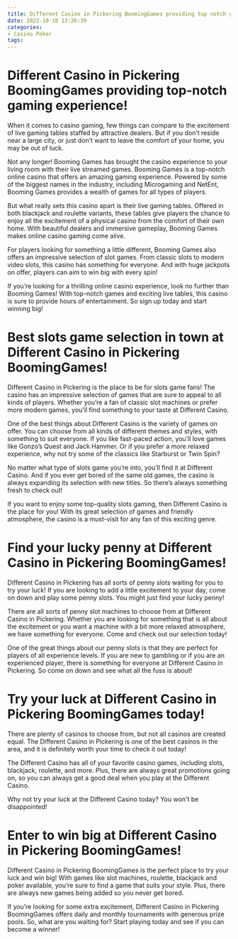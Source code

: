 ```yaml
---
title: Different Casino in Pickering BoomingGames providing top notch gaming experience!
date: 2022-10-10 13:26:39
categories:
- Casino Poker
tags:
---
```



#  Different Casino in Pickering BoomingGames providing top-notch gaming experience!

When it comes to casino gaming, few things can compare to the excitement of live gaming tables staffed by attractive dealers. But if you don’t reside near a large city, or just don’t want to leave the comfort of your home, you may be out of luck.

Not any longer! Booming Games has brought the casino experience to your living room with their live streamed games. Booming Games is a top-notch online casino that offers an amazing gaming experience. Powered by some of the biggest names in the industry, including Microgaming and NetEnt, Booming Games provides a wealth of games for all types of players.

But what really sets this casino apart is their live gaming tables. Offered in both blackjack and roulette variants, these tables give players the chance to enjoy all the excitement of a physical casino from the comfort of their own home. With beautiful dealers and immersive gameplay, Booming Games makes online casino gaming come alive.

For players looking for something a little different, Booming Games also offers an impressive selection of slot games. From classic slots to modern video slots, this casino has something for everyone. And with huge jackpots on offer, players can aim to win big with every spin!

If you’re looking for a thrilling online casino experience, look no further than Booming Games! With top-notch games and exciting live tables, this casino is sure to provide hours of entertainment. So sign up today and start winning big!

#  Best slots game selection in town at Different Casino in Pickering BoomingGames!

Different Casino in Pickering is the place to be for slots game fans! The casino has an impressive selection of games that are sure to appeal to all kinds of players. Whether you’re a fan of classic slot machines or prefer more modern games, you’ll find something to your taste at Different Casino.

One of the best things about Different Casino is the variety of games on offer. You can choose from all kinds of different themes and styles, with something to suit everyone. If you like fast-paced action, you’ll love games like Gonzo’s Quest and Jack Hammer. Or if you prefer a more relaxed experience, why not try some of the classics like Starburst or Twin Spin?

No matter what type of slots game you’re into, you’ll find it at Different Casino. And if you ever get bored of the same old games, the casino is always expanding its selection with new titles. So there’s always something fresh to check out!

If you want to enjoy some top-quality slots gaming, then Different Casino is the place for you! With its great selection of games and friendly atmosphere, the casino is a must-visit for any fan of this exciting genre.

#  Find your lucky penny at Different Casino in Pickering BoomingGames!

Different Casino in Pickering has all sorts of penny slots waiting for you to try your luck! If you are looking to add a little excitement to your day, come on down and play some penny slots. You might just find your lucky penny!

There are all sorts of penny slot machines to choose from at Different Casino in Pickering. Whether you are looking for something that is all about the excitement or you want a machine with a bit more relaxed atmosphere, we have something for everyone. Come and check out our selection today!

One of the great things about our penny slots is that they are perfect for players of all experience levels. If you are new to gambling or if you are an experienced player, there is something for everyone at Different Casino in Pickering. So come on down and see what all the fuss is about!

#  Try your luck at Different Casino in Pickering BoomingGames today!

There are plenty of casinos to choose from, but not all casinos are created equal. The Different Casino in Pickering is one of the best casinos in the area, and it is definitely worth your time to check it out today!

The Different Casino has all of your favorite casino games, including slots, blackjack, roulette, and more. Plus, there are always great promotions going on, so you can always get a good deal when you play at the Different Casino.

Why not try your luck at the Different Casino today? You won't be disappointed!

#  Enter to win big at Different Casino in Pickering BoomingGames!

Different Casino in Pickering BoomingGames is the perfect place to try your luck and win big! With games like slot machines, roulette, blackjack and poker available, you’re sure to find a game that suits your style. Plus, there are always new games being added so you never get bored.

If you’re looking for some extra excitement, Different Casino in Pickering BoomingGames offers daily and monthly tournaments with generous prize pools. So, what are you waiting for? Start playing today and see if you can become a winner!